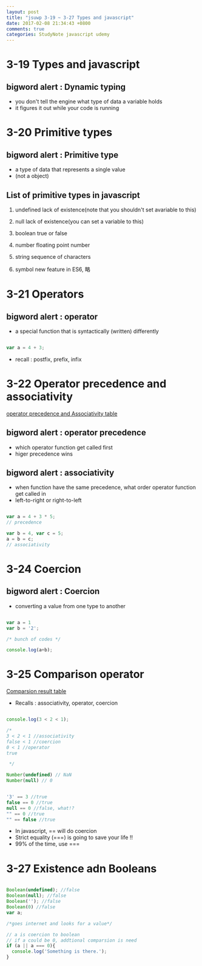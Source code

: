```yaml
---
layout: post
title: "jsuwp 3-19 ~ 3-27 Types and javascript"
date: 2017-02-08 21:34:43 +0800
comments: true
categories: StudyNote javascript udemy
---
```


<!--more-->

# 3-19 Types and javascript

## **bigword alert : Dynamic typing**
- you don't tell the engine what type of data a variable holds
- it figures it out while your code is running

# 3-20 Primitive types

## **bigword alert : Primitive type**
- a type of data that represents a single value
- (not a object)

## List of primitive types in javascript

1. undefined
  lack of existence(note that you shouldn't set avariable to this)

2. null
  lack of existence(you can set a variable to this)

3. boolean
  true or false

4. number
  floating point number

5. string
  sequence of characters

6. symbol
  new feature in ES6, 略


# 3-21 Operators

## **bigword alert : operator**
- a special function that is syntactically (written) differently

``` javascript add operator

var a = 4 + 3;

```

- recall : postfix, prefix, infix

# 3-22 Operator precedence and associativity
[operator precedence and Associativity table](https://developer.mozilla.org/zh-TW/docs/Web/JavaScript/Reference/Operators/Operator_Precedence)

## **bigword alert : operator precedence**
- which operator function get called first
- higer precedence wins

## **bigword alert : associativity**
- when function have the same precedence, what order operator function get called in
- left-to-right or right-to-left

``` javascript precedence and associativity

var a = 4 + 3 * 5;
// precedence

var b = 4, var c = 5;
a = b = c;
// associativity

```

# 3-24 Coercion

## **bigword alert : Coercion**
- converting a value from one type to another

``` javascript Coercion

var a = 1
var b = '2';

/* bunch of codes */

console.log(a+b);

```

# 3-25 Comparison operator

[Comparsion result table](https://developer.mozilla.org/zh-TW/docs/Web/JavaScript/Equality_comparisons_and_sameness)

- Recalls : associativity, operator, coercion

``` javascript try it out

console.log(3 < 2 < 1);

/*
3 < 2 < 1 //associativity
false < 1 //coercion
0 < 1 //operator
true

 */

Number(undefined) // NaN
Number(null) // 0

```

``` javascript weird equal operator

'3' == 3 //true
false == 0 //true
null == 0 //false, what!?
"" == 0 //true
"" == false //true

```

- In javascript, == will do coercion
- Strict equality (===) is going to save your life !!
- 99% of the time, use ===

# 3-27 Existence adn Booleans


``` javascript how coercion could be useful

Boolean(undefined); //false
Boolean(null); //false
Boolean(''); //false
Boolean(0) //false
var a;

/*goes internet and looks for a value*/

// a is coercion to boolean
// if a could be 0, addtional comparsion is need
if (a || a === 0){
  console.log('Something is there.');
}

```


